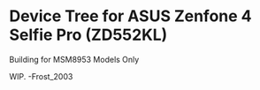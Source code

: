 # Device Tree for ASUS Zenfone 4 Selfie Pro (ZD552KL)

Building for MSM8953 Models Only

WIP. -Frost_2003